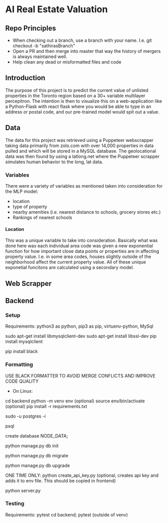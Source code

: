 # AI Real Estate Valuation

## Repo Principles

* When checking out a branch, use a branch with your name. I.e. git checkout -b "sathirasBranch"
* Open a PR and then merge into master that way the history of mergers is always maintained well. 
* Help clean any dead or misformatted files and code

## Introduction
The purpose of this project is to predict the current value of unlisted properties in the Toronto region based on a 30+ variable multilayer percepitron. The intention is then to visualize this on a web-application like a Python-Flask with react flask where you would be able to type in an address or postal code, and our pre-trained model would spit out a value.


## Data
The data for this project was retrieved using a Puppeteer webscrapper taking data primarily from zolo.com with over 14,000 properties in data pulled and which will be stored in a MySQL database. The geolocational data was then found by using a latlong.net where the Puppeteer scrapper simulates human behavior to the long, lat data.

### Variables
There were a variety of variables as mentioned taken into consideration for the MLP model:
* location
* type of property
* nearby amenities (i.e. nearest distance to schools, grocery stores etc.)
* Rankings of nearest schools

#### Location
This was a unique variable to take into consideration. Basically what was done here was each individual area code was given a new exponential function for how important close data points or properties are in affecting property value. I.e. in some area codes, houses slightly outside of the neighborhood affect the current property value.
All of these unique exponetial funcitons are calculated using a secondary model.



## Web Scrapper



## Backend 

### Setup 
Requirements: python3 as python, pip3 as pip, virtuenv-python, MySql

sudo apt-get install libmysqlclient-dev
sudo apt-get install libssl-dev
pip install mysqlclient

pip install black 

### Formatting

USE BLACK FORMATTER TO AVOID MERGE CONFLICTS AND IMPROVE CODE QUALITY

* On Linux: 

cd backend 
python -m venv env (optional)
source env/bin/activate (optional)
pip install -r requirements.txt


sudo -u postgres -i

psql

create database NODE_DATA;

python manage.py db init

python manage.py db migrate

python manage.py db upgrade

ONE TIME ONLY: 
python create_api_key.py (optional, creates api key and adds it to env file. This should be copied in frontend)

python server.py 



### Testing 
Requirements: pytest 
cd backend;
pytest (outside of venv)


